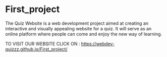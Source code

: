 # First_project
The Quiz Website is a web development project aimed at creating an interactive and visually appealing website for a quiz. It will serve as an online platform where people can come and enjoy the new way of learning.

TO VISIT OUR WEBSITE CLICK ON : https://webdev-quizzz.github.io/First_project/ 
